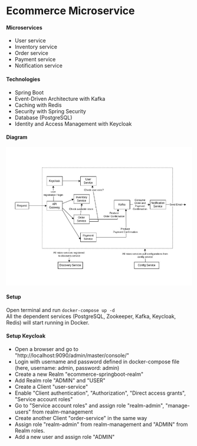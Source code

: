 
# Ecommerce Microservice

#### Microservices
- User service
- Inventory service
- Order service
- Payment service
- Notification service

#### Technologies
- Spring Boot
- Event-Driven Architecture with Kafka
- Caching with Redis
- Security with Spring Security
- Database (PostgreSQL)
- Identity and Access Management with Keycloak

#### Diagram
![Ecommerce Microservice Diagram](/doc/diagram.jpg)

#### Setup
Open terminal and run 
```docker-compose up -d```  
All the dependent services (PostgreSQL, Zookeeper, Kafka, Keycloak, Redis) will start running in Docker.  

#### Setup Keycloak
- Open a browser and go to "http://localhost:9090/admin/master/console/"
- Login with username and password defined in docker-compose file (here, username: admin, password: admin)
- Create a new Realm "ecommerce-springboot-realm"
- Add Realm role "ADMIN" and "USER"
- Create a Client "user-service"
- Enable "Client authentication", "Authorization", "Direct access grants", "Service account roles"
- Go to "Service account roles" and assign role "realm-admin", "manage-users" from realm-management
- Create another Client "order-service" in the same way
- Assign role "realm-admin" from realm-management and "ADMIN" from Realm roles.
- Add a new user and assign role "ADMIN"

